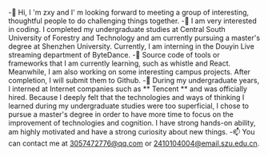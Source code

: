 -👋 Hi, I 'm zxy and I' m looking forward to meeting a group of interesting, thoughtful people to do challenging things together.
-👀 I am very interested in coding.  I completed my undergraduate studies at Central South University of Forestry and Technology and am currently pursuing a master's degree at Shenzhen University.  Currently, I am interning in the Douyin Live streaming department of ByteDance.
-🌱 Source code of tools or frameworks that I am currently learning, such as whistle and React.  Meanwhile, I am also working on some interesting campus projects.  After completion, I will submit them to Github.
-💞️ During my undergraduate years, I interned at Internet companies such as ** Tencent ** and was officially hired.  Because I deeply felt that the technologies and ways of thinking I learned during my undergraduate studies were too superficial, I chose to pursue a master's degree in order to have more time to focus on the improvement of technologies and cognition.  I have strong hands-on ability, am highly motivated and have a strong curiosity about new things.
-📫 You can contact me at 3057472776@qq.com or 2410104004@email.szu.edu.cn.

<!---
hjhxy/hjhxy is a ✨ special ✨ repository because its `README.md` (this file) appears on your GitHub profile.
You can click the Preview link to take a look at your changes.
--->
